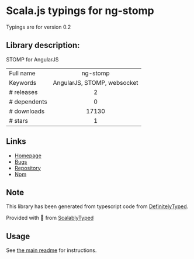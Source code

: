 
# Scala.js typings for ng-stomp

Typings are for version 0.2

## Library description:
STOMP for AngularJS

|                    |                 |
| ------------------ | :-------------: |
| Full name          | ng-stomp |
| Keywords           | AngularJS, STOMP, websocket |
| # releases         | 2 |
| # dependents       | 0 |
| # downloads        | 17130 |
| # stars            | 1 |

## Links
- [Homepage](https://github.com/beevelop/ng-stomp)
- [Bugs](https://github.com/beevelop/ng-stomp/issues)
- [Repository](https://github.com/beevelop/ng-stomp)
- [Npm](https://www.npmjs.com/package/ng-stomp)
    


## Note
This library has been generated from typescript code from [DefinitelyTyped](https://definitelytyped.org).

Provided with :purple_heart: from [ScalablyTyped](https://github.com/oyvindberg/ScalablyTyped)

## Usage
See [the main readme](../../readme.md) for instructions.



